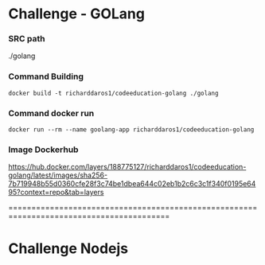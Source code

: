 # Challenge - GOLang

### SRC path

./golang

### Command Building

```docker build -t richarddaros1/codeeducation-golang ./golang```

### Command docker run

```docker run --rm --name goolang-app richarddaros1/codeeducation-golang```


### Image Dockerhub

https://hub.docker.com/layers/188775127/richarddaros1/codeeducation-golang/latest/images/sha256-7b719948b55d0360cfe28f3c74be1dbea644c02eb1b2c6c3c1f340f0195e6495?context=repo&tab=layers

=========================================================================================

# Challenge Nodejs
